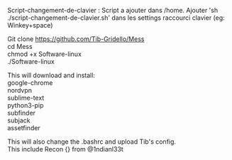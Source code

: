 Script-changement-de-clavier : Script a ajouter dans /home. Ajouter 'sh ./script-changement-de-clavier.sh' dans les settings raccourci clavier (eg: Winkey+space)






Git clone https://github.com/Tib-Gridello/Mess \
cd Mess \
chmod +x Software-linux \
./Software-linux 

This will download and install: \
google-chrome\
nordvpn\
sublime-text\
python3-pip\
subfinder\
subjack\
assetfinder

This will also change the .bashrc and upload Tib's config.\
This include Recon {} from @1ndianl33t

